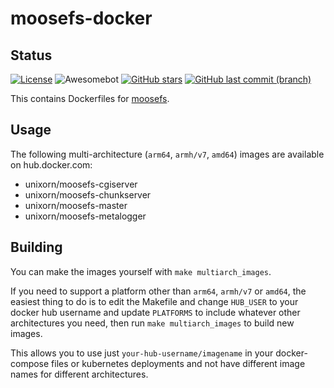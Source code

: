 # moosefs-docker

## Status

[![License](https://img.shields.io/github/license/unixorn/moosefs-docker.svg)](https://opensource.org/licenses/BSD-3-Clause)
![Awesomebot](https://github.com/unixorn/moosefs-docker/actions/workflows/awesomebot.yml/badge.svg)
[![GitHub stars](https://img.shields.io/github/stars/unixorn/moosefs-docker.svg)](https://github.com/unixorn/moosefs-docker/stargazers)
[![GitHub last commit (branch)](https://img.shields.io/github/last-commit/unixorn/moosefs-docker/main.svg)](https://github.com/unixorn/moosefs-docker)

This contains Dockerfiles for [moosefs](https://moosefs.com/).

## Usage

The following multi-architecture (`arm64`, `armh/v7`, `amd64`) images are available on hub.docker.com:

- unixorn/moosefs-cgiserver
- unixorn/moosefs-chunkserver
- unixorn/moosefs-master
- unixorn/moosefs-metalogger

## Building

You can make the images yourself with `make multiarch_images`.

If you need to support a platform other than `arm64`, `armh/v7` or `amd64`, the easiest thing to do is to edit the Makefile and change `HUB_USER` to your docker hub username and update `PLATFORMS` to include whatever other architectures you need, then run `make multiarch_images` to build new images.

This allows you to use just `your-hub-username/imagename` in your docker-compose files or kubernetes deployments and not have different image names for different architectures.